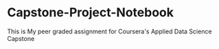 # Capstone-Project-Notebook
This is My peer graded assignment for Coursera's Applied Data Science Capstone
